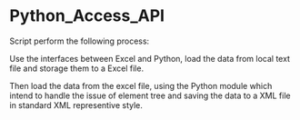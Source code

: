 # Python_Access_API
Script perform the following process:

Use the interfaces between Excel and Python, load the data from local text file and storage them to a Excel file.

Then load the data from the excel file, using the Python module which intend to handle the issue of element tree and
saving the data to a XML file in standard XML representive style.
